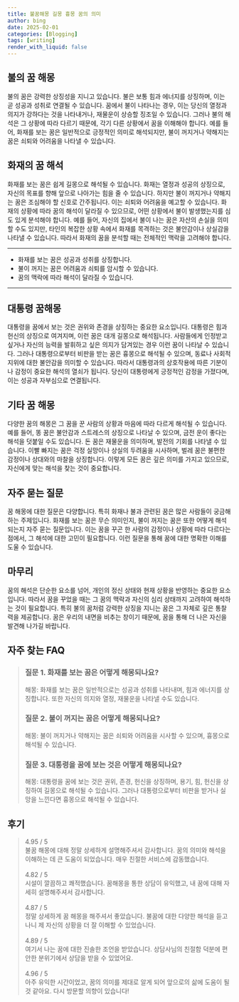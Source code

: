 ```yaml
---
title: 불꿈해몽 길몽 흉몽 꿈의 의미
author: bing
date: 2025-02-01
categories: [Blogging]
tags: [writing]
render_with_liquid: false
---
```



<h2 id='불의 꿈 해몽'>불의 꿈 해몽</h2>

<p>불의 꿈은 강력한 상징성을 지니고 있습니다. 불은 보통 힘과 에너지를 상징하며, 이는 곧 성공과 성취로 연결될 수 있습니다. 꿈에서 불이 나타나는 경우, 이는 당신의 열정과 의지가 강하다는 것을 나타내거나, 재물운이 상승할 징조일 수 있습니다. 그러나 불의 해석은 그 상황에 따라 다르기 때문에, 각기 다른 상황에서 꿈을 이해해야 합니다. 예를 들어, 화재를 보는 꿈은 일반적으로 긍정적인 의미로 해석되지만, 불이 꺼지거나 약해지는 꿈은 쇠퇴와 어려움을 나타낼 수 있습니다. </p>

<h2 id='화재의 꿈 해석'>화재의 꿈 해석</h2>

<p>화재를 보는 꿈은 쉽게 길몽으로 해석될 수 있습니다. 화재는 열정과 성공의 상징으로, 자신의 목표를 향해 앞으로 나아가는 힘을 줄 수 있습니다. 하지만 불이 꺼지거나 약해지는 꿈은 조심해야 할 신호로 간주됩니다. 이는 쇠퇴와 어려움을 예고할 수 있습니다. 화재의 상황에 따라 꿈의 해석이 달라질 수 있으므로, 어떤 상황에서 불이 발생했는지를 심도 있게 분석해야 합니다. 예를 들어, 자신의 집에서 불이 나는 꿈은 자산의 손실을 의미할 수도 있지만, 타인의 복잡한 상황 속에서 화재를 목격하는 것은 불안감이나 상실감을 나타낼 수 있습니다. 따라서 화재의 꿈을 분석할 때는 전체적인 맥락을 고려해야 합니다.</p>

<hr />

<ul>
    <li>화재를 보는 꿈은 성공과 성취를 상징합니다.</li>
    <li>불이 꺼지는 꿈은 어려움과 쇠퇴를 암시할 수 있습니다.</li>
    <li>꿈의 맥락에 따라 해석이 달라질 수 있습니다.</li>
</ul>

<hr />

<h2 id='대통령 꿈해몽'>대통령 꿈해몽</h2>

<p>대통령을 꿈에서 보는 것은 권위와 존경을 상징하는 중요한 요소입니다. 대통령은 힘과 헌신의 상징으로 여겨지며, 이런 꿈은 대개 길몽으로 해석됩니다. 사람들에게 인정받고 싶거나 자신의 능력을 발휘하고 싶은 의지가 담겨있는 경우 이런 꿈이 나타날 수 있습니다. 그러나 대통령으로부터 비판을 받는 꿈은 흉몽으로 해석될 수 있으며, 동료나 사회적 지위에 대한 불안감을 의미할 수 있습니다. 따라서 대통령과의 상호작용에 따른 기분이나 감정이 중요한 해석의 열쇠가 됩니다. 당신이 대통령에게 긍정적인 감정을 가졌다며, 이는 성공과 자부심으로 연결됩니다.</p>

<h2 id='기타 꿈 해몽'>기타 꿈 해몽</h2>

<p>다양한 꿈의 해몽은 그 꿈을 꾼 사람의 상황과 마음에 따라 다르게 해석될 수 있습니다. 예를 들어, 똥 꿈은 불안감과 스트레스의 상징으로 나타날 수 있으며, 금전 운이 좋다는 해석을 덧붙일 수도 있습니다. 돈 꿈은 재물운을 의미하며, 발전의 기회를 나타낼 수 있습니다. 이빨 빠지는 꿈은 걱정 실망이나 상실의 두려움을 시사하며, 벌레 꿈은 불편한 감정이나 상대와의 마찰을 상징합니다. 이렇게 모든 꿈은 깊은 의미를 가지고 있으므로, 자신에게 맞는 해석을 찾는 것이 중요합니다.</p>

<h2 id='자주 묻는 질문'>자주 묻는 질문</h2>

<p>꿈 해몽에 대한 질문은 다양합니다. 특히 화재나 불과 관련된 꿈은 많은 사람들이 궁금해하는 주제입니다. 화재를 보는 꿈은 무슨 의미인지, 불이 꺼지는 꿈은 또한 어떻게 해석되는지 자주 묻는 질문입니다. 이는 꿈을 꾸곤 한 사람의 감정이나 상황에 따라 다르다는 점에서, 그 해석에 대한 고민이 필요합니다. 이런 질문을 통해 꿈에 대한 명확한 이해를 도울 수 있습니다.</p>

<h2 id='마무리'>마무리</h2>

<p>꿈의 해석은 단순한 요소를 넘어, 개인의 정신 상태와 현재 상황을 반영하는 중요한 요소입니다. 따라서 꿈을 꾸었을 때는 그 꿈의 맥락과 자신의 심리 상태까지 고려하여 해석하는 것이 필요합니다. 특히 불의 꿈처럼 강력한 상징을 지니는 꿈은 그 자체로 깊은 통찰력을 제공합니다. 꿈은 우리의 내면을 비추는 창이기 때문에, 꿈을 통해 더 나은 자신을 발견해 나가길 바랍니다.</p>


<h2 id='자주_찾는_FAQ'>자주 찾는 FAQ</h2>
<div itemscope="" itemtype="https://schema.org/FAQPage"> 
<blockquote> 
<div itemscope="" itemprop="mainEntity" itemtype="https://schema.org/Question"> 
<h3 itemprop="name">질문 1. 화재를 보는 꿈은 어떻게 해몽되나요?</h3> 
<div itemscope="" itemprop="acceptedAnswer" itemtype="https://schema.org/Answer"> 
<span itemprop="text"> 
<p>해몽: 화재를 보는 꿈은 일반적으로는 성공과 성취를 나타내며, 힘과 에너지를 상징합니다. 또한 자신의 의지와 열정, 재물운을 나타낼 수도 있습니다.</p> 
</span> 
</div> 
</div> 

<div itemscope="" itemprop="mainEntity" itemtype="https://schema.org/Question"> 
<h3 itemprop="name">질문 2. 불이 꺼지는 꿈은 어떻게 해몽되나요?</h3> 
<div itemscope="" itemprop="acceptedAnswer" itemtype="https://schema.org/Answer"> 
<span itemprop="text"> 
<p>해몽: 불이 꺼지거나 약해지는 꿈은 쇠퇴와 어려움을 시사할 수 있으며, 흉몽으로 해석될 수 있습니다.</p> 
</span> 
</div> 
</div> 

<div itemscope="" itemprop="mainEntity" itemtype="https://schema.org/Question"> 
<h3 itemprop="name">질문 3. 대통령을 꿈에 보는 것은 어떻게 해몽되나요?</h3> 
<div itemscope="" itemprop="acceptedAnswer" itemtype="https://schema.org/Answer"> 
<span itemprop="text"> 
<p>해몽: 대통령을 꿈에 보는 것은 권위, 존경, 헌신을 상징하며, 용기, 힘, 헌신을 상징하여 길몽으로 해석될 수 있습니다. 그러나 대통령으로부터 비판을 받거나 실망을 느낀다면 흉몽으로 해석될 수 있습니다.</p> 
</span> 
</div> 
</div> 

</blockquote> 
</div>
<h2 id='후기'>후기</h2>
<div itemscope itemtype="https://schema.org/Product">
  <blockquote>
  <div itemprop="review" itemscope itemtype="https://schema.org/Review">
      <div itemprop="reviewRating" itemscope itemtype="https://schema.org/Rating"> <span itemprop="ratingValue">4.95</span> / <span itemprop="bestRating">5</span> </div>
      <span itemprop="reviewBody">불꿈 해몽에 대해 정말 상세하게 설명해주셔서 감사합니다. 꿈의 의미와 해석을 이해하는 데 큰 도움이 되었습니다. 매우 친절한 서비스에 감동했습니다.</span>
  </div>
  <br>
  <div itemprop="review" itemscope itemtype="https://schema.org/Review">
      <div itemprop="reviewRating" itemscope itemtype="https://schema.org/Rating"> <span itemprop="ratingValue">4.82</span> / <span itemprop="bestRating">5</span> </div>
      <span itemprop="reviewBody">시설이 깔끔하고 쾌적했습니다. 꿈해몽을 통한 상담이 유익했고, 내 꿈에 대해 자세히 설명해주셔서 감사합니다.</span>
  </div>
  <br>
  <div itemprop="review" itemscope itemtype="https://schema.org/Review">
      <div itemprop="reviewRating" itemscope itemtype="https://schema.org/Rating"> <span itemprop="ratingValue">4.87</span> / <span itemprop="bestRating">5</span> </div>
      <span itemprop="reviewBody">정말 상세하게 꿈 해몽을 해주셔서 좋았습니다. 불꿈에 대한 다양한 해석을 듣고 나니 제 자신의 상황을 더 잘 이해할 수 있었습니다.</span>
  </div>
  <br>
  <div itemprop="review" itemscope itemtype="https://schema.org/Review">
      <div itemprop="reviewRating" itemscope itemtype="https://schema.org/Rating"> <span itemprop="ratingValue">4.89</span> / <span itemprop="bestRating">5</span> </div>
      <span itemprop="reviewBody">여기서 나는 꿈에 대한 진솔한 조언을 받았습니다. 상담사님의 친절함 덕분에 편안한 분위기에서 상담을 받을 수 있었어요.</span>
  </div>
  <br>
  <div itemprop="review" itemscope itemtype="https://schema.org/Review">
      <div itemprop="reviewRating" itemscope itemtype="https://schema.org/Rating"> <span itemprop="ratingValue">4.96</span> / <span itemprop="bestRating">5</span> </div>
      <span itemprop="reviewBody">아주 유익한 시간이었고, 꿈의 의미를 제대로 알게 되어 앞으로의 삶에 도움이 될 것 같아요. 다시 방문할 의향이 있습니다!</span>
  </div>
  </blockquote>
</div>
